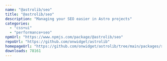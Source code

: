 ```yaml
---
name: "@astrolib/seo"
title: "@astrolib/seo"
description: "Managing your SEO easier in Astro projects"
categories:
  - "css+ui"
  - "performance+seo"
npmUrl: "https://www.npmjs.com/package/@astrolib/seo"
repoUrl: "https://github.com/onwidget/astrolib"
homepageUrl: "https://github.com/onwidget/astrolib/tree/main/packages/seo"
downloads: 78161
---
```

